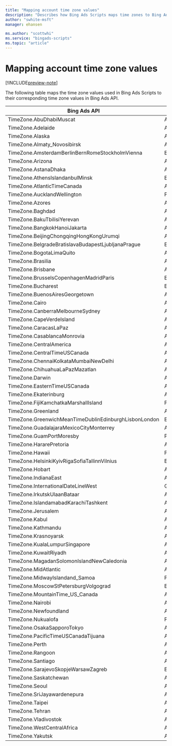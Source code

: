 ```yaml
---
title: "Mapping account time zone values"
description: "Describes how Bing Ads Scripts maps time zones to Bing Ads API time zone values."
author: "swhite-msft"
manager: ehansen

ms.author: "scottwhi"
ms.service: "bingads-scripts"
ms.topic: "article"
---
```


# Mapping account time zone values

[!INCLUDE[preview-note](../includes/preview-note.md)]

The following table maps the time zone values used in Bing Ads Scripts to their corresponding time zone values in Bing Ads API.

|Bing Ads API|Bing Ads Scripts
|-|-
|TimeZone.AbuDhabiMuscat|Asia/Dubai
|TimeZone.Adelaide|Australia/Adelaide
|TimeZone.Alaska|America/Anchorage
|TimeZone.Almaty_Novosibirsk|Asia/Novosibirsk
|TimeZone.AmsterdamBerlinBernRomeStockholmVienna|Europe/Berlin
|TimeZone.Arizona|America/Phoenix
|TimeZone.AstanaDhaka|Asia/Almaty
|TimeZone.AthensIslandanbulMinsk|Europe/Minsk
|TimeZone.AtlanticTimeCanada|America/Halifax
|TimeZone.AucklandWellington|Pacific/Auckland
|TimeZone.Azores|Atlantic/Azores
|TimeZone.Baghdad|Asia/Baghdad
|TimeZone.BakuTbilisiYerevan|Asia/Baku
|TimeZone.BangkokHanoiJakarta|Asia/Bangkok
|TimeZone.BeijingChongqingHongKongUrumqi|Asia/Shanghai
|TimeZone.BelgradeBratislavaBudapestLjubljanaPrague|Europe/Budapest
|TimeZone.BogotaLimaQuito|America/Bogota
|TimeZone.Brasilia|America/Sao_Paulo
|TimeZone.Brisbane|Australia/Brisbane
|TimeZone.BrusselsCopenhagenMadridParis|Europe/Paris
|TimeZone.Bucharest|Europe/Bucharest
|TimeZone.BuenosAiresGeorgetown|America/Buenos_Aires
|TimeZone.Cairo|Africa/Cairo
|TimeZone.CanberraMelbourneSydney|Australia/Sydney
|TimeZone.CapeVerdeIsland|Atlantic/Cape_Verde
|TimeZone.CaracasLaPaz|America/Caracas
|TimeZone.CasablancaMonrovia|Africa/Casablanca
|TimeZone.CentralAmerica|America/Guatemala
|TimeZone.CentralTimeUSCanada|America/Chicago
|TimeZone.ChennaiKolkataMumbaiNewDelhi|Asia/Calcutta
|TimeZone.ChihuahuaLaPazMazatlan|America/Chihuahua
|TimeZone.Darwin|Australia/Darwin
|TimeZone.EasternTimeUSCanada|America/New_York
|TimeZone.Ekaterinburg|Asia/Yekaterinburg
|TimeZone.FijiKamchatkaMarshallIsland|Pacific/Fiji
|TimeZone.Greenland|America/Godthab
|TimeZone.GreenwichMeanTimeDublinEdinburghLisbonLondon|Europe/London
|TimeZone.GuadalajaraMexicoCityMonterrey|America/Mexico_City
|TimeZone.GuamPortMoresby|Pacific/Port_Moresby
|TimeZone.HararePretoria|Africa/Harare
|TimeZone.Hawaii|Pacific/Honolulu
|TimeZone.HelsinkiKyivRigaSofiaTallinnVilnius|Europe/Kiev
|TimeZone.Hobart|Australia/Hobart
|TimeZone.IndianaEast|America/Indianapolis
|TimeZone.InternationalDateLineWest|GMT-12
|TimeZone.IrkutskUlaanBataar|Asia/Irkutsk
|TimeZone.IslandamabadKarachiTashkent|Asia/Tashkent
|TimeZone.Jerusalem|Asia/Jerusalem
|TimeZone.Kabul|Asia/Kabul
|TimeZone.Kathmandu|Asia/Kathmandu
|TimeZone.Krasnoyarsk|Asia/Krasnoyarsk
|TimeZone.KualaLumpurSingapore|Asia/Singapore
|TimeZone.KuwaitRiyadh|Asia/Riyadh
|TimeZone.MagadanSolomonIslandNewCaledonia|Asia/Magadan
|TimeZone.MidAtlantic|America/Noronha
|TimeZone.MidwayIslandand_Samoa|Pacific/Apia
|TimeZone.MoscowStPetersburgVolgograd|Europe/Moscow
|TimeZone.MountainTime_US_Canada|America/Denver
|TimeZone.Nairobi|Africa/Nairobi
|TimeZone.Newfoundland|America/St_Johns
|TimeZone.Nukualofa|Pacific/Tongatapu
|TimeZone.OsakaSapporoTokyo|Asia/Tokyo
|TimeZone.PacificTimeUSCanadaTijuana|America/Los_Angeles
|TimeZone.Perth|Australia/Perth
|TimeZone.Rangoon|Asia/Rangoon
|TimeZone.Santiago|America/Santiago
|TimeZone.SarajevoSkopjeWarsawZagreb|Europe/Warsaw
|TimeZone.Saskatchewan|America/Regina
|TimeZone.Seoul|Asia/Seoul
|TimeZone.SriJayawardenepura|Asia/Colombo
|TimeZone.Taipei|Asia/Taipei
|TimeZone.Tehran|Asia/Tehran
|TimeZone.Vladivostok|Asia/Vladivostok
|TimeZone.WestCentralAfrica|Africa/Lagos
|TimeZone.Yakutsk|Asia/Yakutsk
